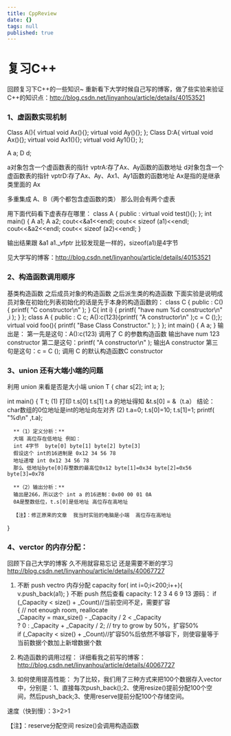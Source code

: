 ```yaml
---
title: CppReview
date: {}
tags: null
published: true
---
```


# 复习C++ 

回顾复习下C++的一些知识~
重新看下大学时候自己写的博客，做了些实验来验证C++的知识点：http://blog.csdn.net/linyanhou/article/details/40153521

<!-- more -->


### 1、虚函数实现机制
Class A(){
	virtual void Ax(){};
    virtual void Ay(){};
};
Class D:A{
	virtual void Ax(){};
	virtual void Ax1(){};
    virtual void Ay1(){};
};

A a;
D d;

a对象包含一个虚函数表的指针
vptrA:存了Ax、Ay函数的函数地址 
d对象包含一个虚函数表的指针
vptrD:存了Ax、Ay、Ax1、Ay1函数的函数地址 
Ax是指的是继承类里面的 Ax

多重集成 A、B（两个都包含虚函数的类） 那么则会有两个虚表 


用下面代码看下虚表存在哪里：
class A
{
public :
       virtual void test(){};
};
int main()
{
       A a1;
       A a2;
      cout<<&a1<<endl;
      cout<< sizeof (a1)<<endl;
      cout<<&a2<<endl;
      cout<< sizeof (a2)<<endl;
}


输出结果跟 &a1 a1._vfptr 比较发现是一样的，sizeof(a1)是4字节

见大学写的博客：http://blog.csdn.net/linyanhou/article/details/40153521

### 2、构造函数调用顺序
基类构造函数  之后成员对象的构造函数 之后派生类的构造函数
下面实验是说明成员对象在初始化列表初始化的话是先于本身的构造函数的：
class C
{
public :
      C()
      {
            printf( "C constructor\n" );
      }
      C( int i)
      {
            printf( "have num %d constructor\n" ,i );
      }
};
class A
{
public :
       C c;
      A():c(123){printf( "A constructor\n" );c = C ();};
       virtual void foo(){
            printf( "Base Class Constructor." );
      }
};
int main()
{
       A a;
}
输出是：
第一先是这句：A():c(123) 调用了 C 的参数构造函数 输出have num 123 constructor
第二是这句：printf( "A constructor\n" );  输出A constructor
第三句是这句：c = C (); 调用 C 的默认构造函数C constructor

### 3、union  还有大端小端的问题
利用 union 来看是否是大小端
union T
{
	char s[2];
    int a;
};

int main()
{
	T t;
    (1)
	打印 t.s[0]  t.s[1] t.a 的地址得知
    &t.s[0] = &（t.a）
    结论：char数组的0位地址是int的地址向左对齐
    (2)
      t.a=0;
      t.s[0]=10;
      t.s[1]=1;
      printf( "%d\n" ,t.a);
      
      **（1）定义分析：**
      大端 高位存在低地址 例如：
      int 4字节  byte[0] byte[1] byte[2] byte[3] 
      假设这个 int的16进制是 0x12 34 56 78
      地址递增 int 0x12 34 56 78 
      那么 低地址byte[0]存整数的最高位0x12 byte[1]=0x34 byte[2]=0x56 byte[3]=0x78
      
      **（2）输出分析：**
      输出是266，所以这个 int a 的16进制：0x00 00 01 0A 
      0A是整数低位，t.s[0]是低地址 高位存在高地址
      
      【注】：修正原来的文章  我当时实验的电脑是小端  高位存在高地址
      
      
      
}


### 4、verctor 的内存分配：
回顾下自己大学的博客 久不用就容易忘记 还是需要不断的学习
http://blog.csdn.net/linyanhou/article/details/40067727
1. 不断 push vectro 内存分配 capacity
for( int i=0;i<200;i++){
    v.push_back(a1);
}
不断 push 然后查看 capacity:
1 
2
3
4
6
9
13
源码：
if (_Capacity < size() + _Count)//当前空间不足，需要扩容  
            {   // not enough room, reallocate  
            _Capacity = max_size() - _Capacity / 2 < _Capacity  
                ? 0 : _Capacity + _Capacity / 2;    // try to grow by 50%，扩容50%  
            if (_Capacity < size() + _Count)//扩容50%后依然不够容下，则使容量等于当前数据个数加上新增数据个数
   
2. 构造函数的调用过程：
详细看我之前写的博客：
http://blog.csdn.net/linyanhou/article/details/40067727
   
3. 如何使用提高性能：
为了比较，我们用了三种方式来把100个数据存入vector中，分别是：1、直接每次push_back();2、使用resize()提前分配100个空间，然后push_back;3、使用reserve提前分配100个存储空间。

速度（快到慢）：3>2>1

【注】：reserve分配空间  resize()会调用构造函数